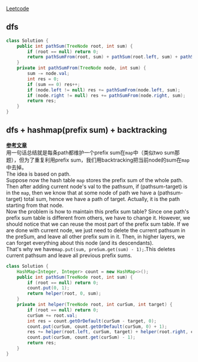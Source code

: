 [Leetcode](https://leetcode.com/problems/path-sum-iii/)

## dfs
```java
class Solution {
    public int pathSum(TreeNode root, int sum) {
        if (root == null) return 0;
        return pathSumFrom(root, sum) + pathSum(root.left, sum) + pathSum(root.right, sum);
    }
    private int pathSumFrom(TreeNode node, int sum) {
        sum -= node.val;
        int res = 0;
        if (sum == 0) res++;
        if (node.left != null) res += pathSumFrom(node.left, sum);
        if (node.right != null) res += pathSumFrom(node.right, sum);
        return res;
    }
}
```

## dfs + hashmap(prefix sum) + backtracking
[**参考文章**](https://leetcode.com/problems/path-sum-iii/discuss/91878/17-ms-O(n)-java-Prefix-sum-method)\
用一句话总结就是每条path都维护一个prefix sum在`map`中（类似two sum那题），但为了重复利用prefix sum，我们用backtracking把当前node的sum在`map`中去掉。\
The idea is based on path.\
Suppose now the hash table `map` stores the prefix sum of the whole path. Then after adding current node's val to the pathsum, if (pathsum-target) is in the `map`, then we know that at some node of path we have a (pathsum-target) total sum, hence we have a path of target. Actually, it is the path starting from that node.\
Now the problem is how to maintain this prefix sum table? Since one path's prefix sum table is different from others, we have to change it. However, we should notice that we can reuse the most part of the prefix sum table. If we are done with current node, we just need to delete the current pathsum in the preSum, and leave all other prefix sum in it. Then, in higher layers, we can forget everything about this node (and its descendants).\
That's why we have`map.put(sum, preSum.get(sum) - 1);`.This deletes current pathsum and leave all previous prefix sums.
```java
class Solution {
    HashMap<Integer, Integer> count = new HashMap<>();
    public int pathSum(TreeNode root, int sum) {
        if (root == null) return 0;
        count.put(0, 1);
        return helper(root, 0, sum);
    }
    private int helper(TreeNode root, int curSum, int target) {
        if (root == null) return 0;
        curSum += root.val;
        int res = count.getOrDefault(curSum - target, 0);
        count.put(curSum, count.getOrDefault(curSum, 0) + 1);
        res += helper(root.left, curSum, target) + helper(root.right, curSum, target);
        count.put(curSum, count.get(curSum) - 1);
        return res;
    }
}
```
